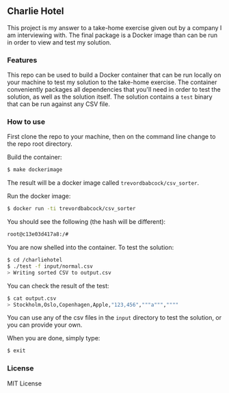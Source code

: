 ## Charlie Hotel
This project is my answer to a take-home exercise given out by a company I am interviewing with. The final package is a Docker image than can be run in order to view and test my solution.

### Features
This repo can be used to build a Docker container that can be run locally on your machine to test my solution to the take-home exercise. The container conveniently packages all dependencies that you'll need in order to test the solution, as well as the solution itself. The solution contains a `test` binary that can be run against any CSV file.

### How to use
First clone the repo to your machine, then on the command line change to the repo root directory.

Build the container:
```sh
$ make dockerimage
```
The result will be a docker image called `trevordbabcock/csv_sorter`.

Run the docker image:
```sh
$ docker run -ti trevordbabcock/csv_sorter
```
You should see the following (the hash will be different):
```sh
root@c13e03d417a8:/#
```
You are now shelled into the container. To test the solution:
```sh
$ cd /charliehotel
$ ./test -f input/normal.csv
> Writing sorted CSV to output.csv
```
You can check the result of the test:
```sh
$ cat output.csv
> Stockholm,Oslo,Copenhagen,Apple,"123,456","""a""",""""
```
You can use any of the csv files in the `input` directory to test the solution, or you can provide your own.

When you are done, simply type:
```sh
$ exit
```
### License
MIT License
